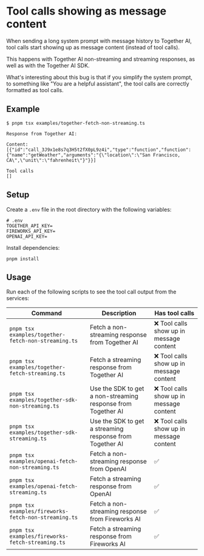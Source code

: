 # Tool calls showing as message content

When sending a long system prompt with message history to Together AI, tool calls start showing up as message content (instead of tool calls).

This happens with Together AI non-streaming and streaming responses, as well as with the Together AI SDK.

What's interesting about this bug is that if you simplify the system prompt, to something like "You are a helpful assistant", the tool calls are correctly formatted as tool calls.

## Example

```text
$ pnpm tsx examples/together-fetch-non-streaming.ts

Response from Together AI:

Content:
[{"id":"call_3J9x1e8s7q3H5t2fX0pL9z4i","type":"function","function":{"name":"getWeather","arguments":"{\"location\":\"San Francisco, CA\",\"unit\":\"fahrenheit\"}"}}]

Tool calls
[]
```

## Setup

Create a `.env` file in the root directory with the following variables:

```env
# .env
TOGETHER_API_KEY=
FIREWORKS_API_KEY=
OPENAI_API_KEY=
```

Install dependencies:

```text
pnpm install
```

## Usage

Run each of the following scripts to see the tool call output from the services:

| Command                                              | Description                                                  | Has tool calls                           |
| ---------------------------------------------------- | ------------------------------------------------------------ | ---------------------------------------- |
| `pnpm tsx examples/together-fetch-non-streaming.ts`  | Fetch a non-streaming response from Together AI              | ❌ Tool calls show up in message content |
| `pnpm tsx examples/together-fetch-streaming.ts`      | Fetch a streaming response from Together AI                  | ❌ Tool calls show up in message content |
| `pnpm tsx examples/together-sdk-non-streaming.ts`    | Use the SDK to get a non-streaming response from Together AI | ❌ Tool calls show up in message content |
| `pnpm tsx examples/together-sdk-streaming.ts`        | Use the SDK to get a streaming response from Together AI     | ❌ Tool calls show up in message content |
| `pnpm tsx examples/openai-fetch-non-streaming.ts`    | Fetch a non-streaming response from OpenAI                   | ✅                                       |
| `pnpm tsx examples/openai-fetch-streaming.ts`        | Fetch a streaming response from OpenAI                       | ✅                                       |
| `pnpm tsx examples/fireworks-fetch-non-streaming.ts` | Fetch a non-streaming response from Fireworks AI             | ✅                                       |
| `pnpm tsx examples/fireworks-fetch-streaming.ts`     | Fetch a streaming response from Fireworks AI                 | ✅                                       |
